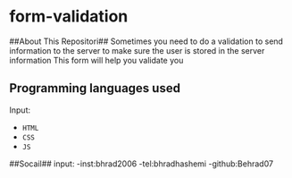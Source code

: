 # form-validation

##About This Repositori##
Sometimes you need to do a validation to send information to the server to make sure the user is stored in the server information   This form will help you validate you

## Programming languages used ##
Input:
- `HTML`
- `CSS`
- `JS`

##Socail##
input:
-inst:bhrad2006
-tel:bhradhashemi
-github:Behrad07
